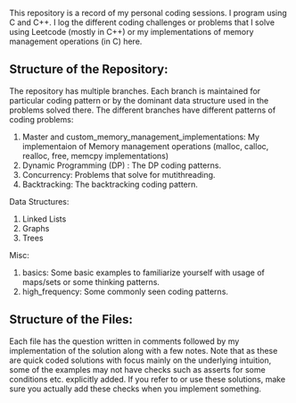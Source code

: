 This repository is a record of my personal coding sessions. I program using C and C++. I log the different coding challenges or problems that I solve using Leetcode (mostly in C++) or my implementations of memory management operations (in C) here.

## Structure of the Repository:

The repository has multiple branches. Each branch is maintained for particular coding pattern or by the dominant data structure used in the problems solved there.
The different branches have different patterns of coding problems:
1. Master and custom_memory_management_implementations: My implementaion of Memory management operations (malloc, calloc, realloc, free, memcpy implementations)
2. Dynamic Programming (DP) : The DP coding patterns.
3. Concurrency: Problems that solve for mutithreading.
4. Backtracking: The backtracking coding pattern.
   
Data Structures:
1. Linked Lists
2. Graphs
3. Trees

Misc: 
1. basics: Some basic examples to familiarize yourself with usage of maps/sets or some thinking patterns.
2. high_frequency: Some commonly seen coding patterns.

## Structure of the Files:
Each file has the question written in comments followed by my implementation of the solution along with a few notes.
Note that as these are quick coded solutions with focus mainly on the underlying intuition, some of the examples may not have checks such as asserts for some conditions etc. explicitly added. If you refer to or use these solutions, make sure you actually add these checks when you implement something.
 

